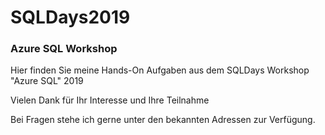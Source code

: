 # SQLDays2019
### Azure SQL Workshop

Hier finden Sie meine Hands-On Aufgaben aus dem SQLDays Workshop "Azure SQL" 2019

Vielen Dank für Ihr Interesse und Ihre Teilnahme

Bei Fragen stehe ich gerne unter den bekannten Adressen zur Verfügung.
